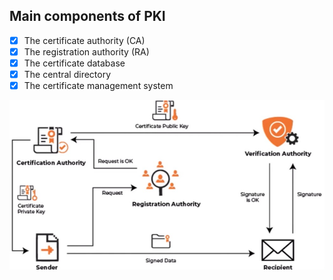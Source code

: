
## Main components of PKI

- [x] The certificate authority (CA)
- [x] The registration authority (RA)
- [x] The certificate database
- [x] The central directory
- [x] The certificate management system

<p align="center">
  <img src="..\assets\images\pki.jpg" alt="PKI[1]">
</p>
